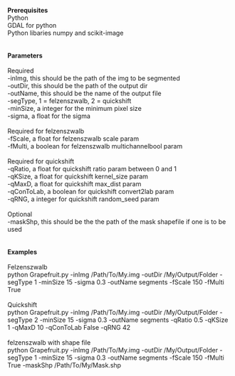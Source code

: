 <b>Prerequisites</b><br>
Python<br>
GDAL for python<br>
Python libaries numpy and scikit-image<br>
<br>
<br>
<b>Parameters</b><br>
<br>
Required<br>
-inImg, this should be the path of the img to be segmented<br>
-outDir, this should be the path of the output dir<br>
-outName, this should be the name of the output file<br>
-segType, 1 = felzenszwalb, 2 = quickshift<br>
-minSize, a integer for the minimum pixel size<br>
-sigma, a float for the sigma<br>
<br>
Required for felzenszwalb<br>
-fScale, a float for felzenszwalb scale param<br>
-fMulti, a boolean for felzenszwalb multichannelbool param<br>
<br>
Required for quickshift<br>
-qRatio, a float for quickshift ratio param between 0 and 1<br>
-qKSize, a float for quickshift kernel_size param<br>
-qMaxD, a float for quickshift max_dist param<br>
-qConToLab, a boolean for quickshift convert2lab param<br>
-qRNG, a integer for quickshift random_seed param<br>
<br>
Optional<br>
-maskShp, this should be the the path of the mask shapefile if one is to be used<br>
<br>
<br>
<b>Examples</b><br>
<br>
Felzenszwalb<br>
python Grapefruit.py -inImg /Path/To/My.img -outDir /My/Output/Folder -segType 1 -minSize 15 -sigma 0.3 -outName segments -fScale 150 -fMulti True<br>
<br>
Quickshift<br>
python Grapefruit.py -inImg /Path/To/My.img -outDir /My/Output/Folder -segType 2 -minSize 15 -sigma 0.3 -outName segments -qRatio 0.5 -qKSize 1 -qMaxD 10 -qConToLab False -qRNG 42<br>
<br>
felzenszwalb with shape file<br>
python Grapefruit.py -inImg /Path/To/My.img -outDir /My/Output/Folder -segType 1 -minSize 15 -sigma 0.3 -outName segments -fScale 150 -fMulti True -maskShp /Path/To/My/Mask.shp<br>
